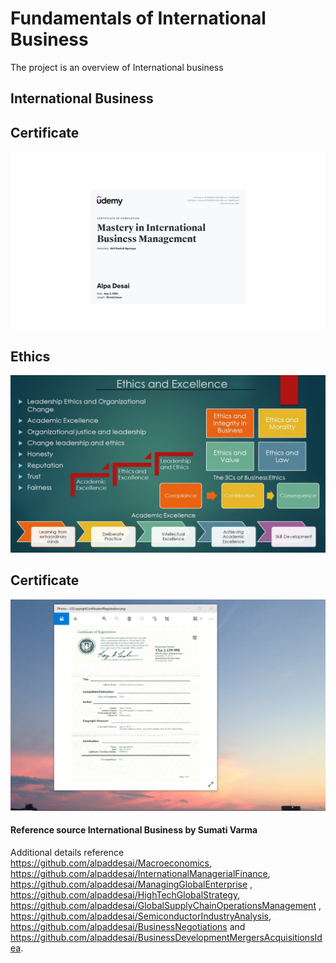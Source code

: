 # Fundamentals of International Business

The project is an overview of International business 

## International Business

## Certificate
![image](project.jpg)

## Ethics
![image](Ethics.jpg)

## Certificate
![imaged](USCopyrightCertificate.png)

#### Reference source International Business by Sumati Varma

Additional details reference  https://github.com/alpaddesai/Macroeconomics, https://github.com/alpaddesai/InternationalManagerialFinance,  https://github.com/alpaddesai/ManagingGlobalEnterprise , https://github.com/alpaddesai/HighTechGlobalStrategy, https://github.com/alpaddesai/GlobalSupplyChainOperationsManagement , https://github.com/alpaddesai/SemiconductorIndustryAnalysis, https://github.com/alpaddesai/BusinessNegotiations and https://github.com/alpaddesai/BusinessDevelopmentMergersAcquisitionsIdea.
